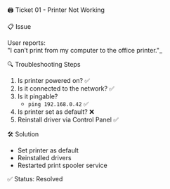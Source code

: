 
🖨️ Ticket 01 - Printer Not Working


📋 Issue

User reports:  
"I can’t print from my computer to the office printer."_


🔍 Troubleshooting Steps

1. Is printer powered on? ✅  
2. Is it connected to the network? ✅  
3. Is it pingable?  
   - `ping 192.168.0.42` ✅  
4. Is printer set as default? ❌  
5. Reinstall driver via Control Panel ✅

 🛠️ Solution

- Set printer as default
- Reinstalled drivers
- Restarted print spooler service

 ✅ Status: Resolved

